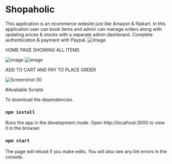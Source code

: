 
# Shopaholic

This application is an ecommerce website just like Amazon & flipkart.
In this application user can book items and admin can manage orders along with updating prices & stocks with a separate admin dashboard.
Complete authentication & payment with Paypal. 
![image](https://user-images.githubusercontent.com/87125700/131010265-53108cf3-9399-49a3-ae11-f8888c41e0c6.png)


HOME PAGE SHOWING ALL ITEMS


![image](https://user-images.githubusercontent.com/87125700/131010347-1a207d74-1d61-4de1-88aa-fd4b9b82886f.png)
![image](https://user-images.githubusercontent.com/87125700/131010479-66667177-ddee-43d3-ac25-b70b60c3e4de.png)

ADD TO CART AND PAY TO PLACE ORDER

![Screenshot (5)](https://user-images.githubusercontent.com/87125700/131016862-6576531f-078a-4320-a34e-26c722d751c1.png)


#Available Scripts

To download the dependencies.
### `npm install`

Runs the app in the development mode.
Open http://localhost:3000 to view it in the browser.

### `npm start`
The page will reload if you make edits.
You will also see any lint errors in the console.
